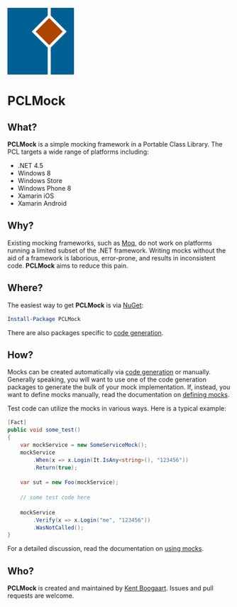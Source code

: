 ![Logo](Art/Logo150x150.png "Logo")

# PCLMock

## What?
 
**PCLMock** is a simple mocking framework in a Portable Class Library. The PCL targets a wide range of platforms including:

* .NET 4.5
* Windows 8
* Windows Store
* Windows Phone 8
* Xamarin iOS
* Xamarin Android

## Why?

Existing mocking frameworks, such as [Moq](https://github.com/Moq/moq4), do not work on platforms running a limited subset of the .NET framework. Writing mocks without the aid of a framework is laborious, error-prone, and results in inconsistent code. **PCLMock** aims to reduce this pain.

## Where?

The easiest way to get **PCLMock** is via [NuGet](http://www.nuget.org/packages/PCLMock/):

```PowerShell
Install-Package PCLMock
```

There are also packages specific to [code generation](Doc/generating-mocks.md).

## How?

Mocks can be created automatically via [code generation](Doc/generating-mocks.md) or manually. Generally speaking, you will want to use one of the code generation packages to generate the bulk of your mock implementation. If, instead, you want to define mocks manually, read the documentation on [defining mocks](Doc/defining-mocks.md).

Test code can utilize the mocks in various ways. Here is a typical example:

```C#
[Fact]
public void some_test()
{
    var mockService = new SomeServiceMock();
	mockService
	    .When(x => x.Login(It.IsAny<string>(), "123456"))
	    .Return(true);

    var sut = new Foo(mockService);

    // some test code here
    
    mockService
        .Verify(x => x.Login("me", "123456"))
        .WasNotCalled();
}
```

For a detailed discussion, read the documentation on [using mocks](Doc/using-mocks.md).

## Who?

**PCLMock** is created and maintained by [Kent Boogaart](http://kent-boogaart.com). Issues and pull requests are welcome.